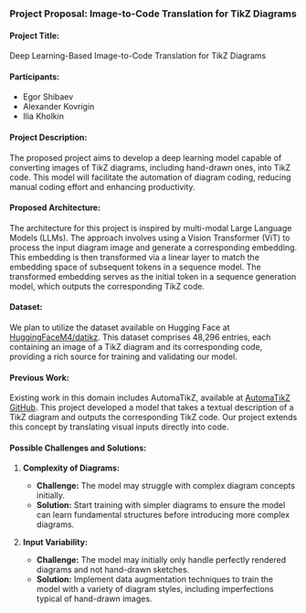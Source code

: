 ### Project Proposal: Image-to-Code Translation for TikZ Diagrams

#### Project Title:
Deep Learning-Based Image-to-Code Translation for TikZ Diagrams

#### Participants:
- Egor Shibaev
- Alexander Kovrigin
- Ilia Kholkin

#### Project Description:
The proposed project aims to develop a deep learning model capable of converting images of TikZ diagrams, including hand-drawn ones, into TikZ code. This model will facilitate the automation of diagram coding, reducing manual coding effort and enhancing productivity.

#### Proposed Architecture:
The architecture for this project is inspired by multi-modal Large Language Models (LLMs). The approach involves using a Vision Transformer (ViT) to process the input diagram image and generate a corresponding embedding. This embedding is then transformed via a linear layer to match the embedding space of subsequent tokens in a sequence model. The transformed embedding serves as the initial token in a sequence generation model, which outputs the corresponding TikZ code.

#### Dataset:
We plan to utilize the dataset available on Hugging Face at [HuggingFaceM4/datikz](https://huggingface.co/datasets/HuggingFaceM4/datikz). This dataset comprises 48,296 entries, each containing an image of a TikZ diagram and its corresponding code, providing a rich source for training and validating our model.

#### Previous Work:
Existing work in this domain includes AutomaTikZ, available at [AutomaTikZ GitHub](https://github.com/potamides/AutomaTikZ). This project developed a model that takes a textual description of a TikZ diagram and outputs the corresponding TikZ code. Our project extends this concept by translating visual inputs directly into code.

#### Possible Challenges and Solutions:
1. **Complexity of Diagrams:**
   - **Challenge:** The model may struggle with complex diagram concepts initially.
   - **Solution:** Start training with simpler diagrams to ensure the model can learn fundamental structures before introducing more complex diagrams.

2. **Input Variability:**
   - **Challenge:** The model may initially only handle perfectly rendered diagrams and not hand-drawn sketches.
   - **Solution:** Implement data augmentation techniques to train the model with a variety of diagram styles, including imperfections typical of hand-drawn images.
